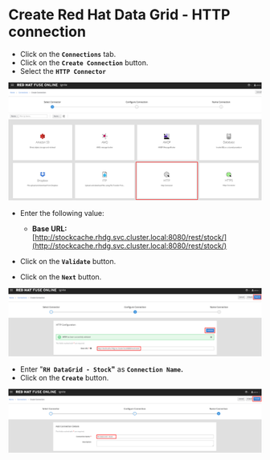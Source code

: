 # Create Red Hat Data Grid - HTTP connection

* Click on the **`Connections`** tab.
* Click on the **`Create Connection`** button.
* Select the **`HTTP Connector`**

![](../.gitbook/assets/image%20%28158%29.png)

* Enter the following value:

  * **Base URL:** [http://stockcache.rhdg.svc.cluster.local:8080/rest/stock/](http://stockcache.rhdg.svc.cluster.local:8080/rest/stock/)

* Click on the **`Validate`** button.
* Click on the **`Next`** button.

![](../.gitbook/assets/image%20%2891%29.png)

* Enter "**`RH DataGrid - Stock`"** as **`Connection Name`.**
* Click on the **`Create`** button.

![](../.gitbook/assets/image%20%28149%29.png)



